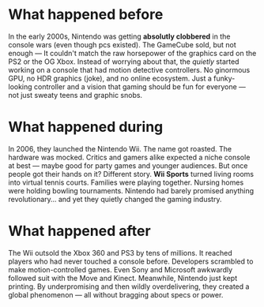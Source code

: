 # What happened before
In the early 2000s, Nintendo was getting **absolutly clobbered** in the console wars (even though pcs existed). The GameCube sold, but not enough — It couldn't match the raw horsepower of the graphics card on the PS2 or the OG Xbox. Instead of worrying about that, the *quietly* started working on a console that had motion detective controllers. No ginormous GPU, no HDR graphics (joke), and no online ecosystem. Just a funky-looking controller and a vision that gaming should be fun for everyone — not just sweaty teens and graphic snobs.

# What happened during
In 2006, they launched the Nintendo Wii. The name got roasted. The hardware was mocked. Critics and gamers alike expected a niche console at best — maybe good for party games and younger audiences. But once people got their hands on it? Different story. **Wii Sports** turned living rooms into virtual tennis courts. Families were playing together. Nursing homes were holding bowling tournaments. Nintendo had barely promised anything revolutionary… and yet they quietly changed the gaming industry.

# What happened after
The Wii outsold the Xbox 360 and PS3 by tens of millions. It reached players who had never touched a console before. Developers scrambled to make motion-controlled games. Even Sony and Microsoft awkwardly followed suit with the Move and Kinect. Meanwhile, Nintendo just kept printing. By underpromising and then wildly overdelivering, they created a global phenomenon — all without bragging about specs or power.